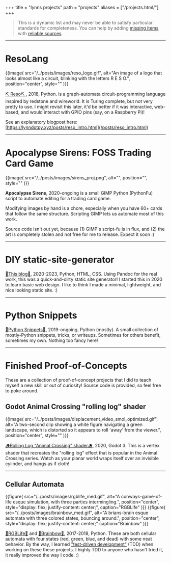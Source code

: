+++
title = "lynns projects"
path = "projects"
aliases = ["/projects.html/"]
+++


<!-- TODO: Photos, goal of <100KB each, 1MB max, or optional load-photos -->

> This is a dynamic list and may never be able to satisfy particular standards for completeness. You can help by adding [missing items](https://gitlab.com/users/lynnpepin/starred) with [reliable sources](https://github.com/lynnpepin).


<hr>
<!-- TODO Blog photo -->

# ResoLang

{{image(
  src="/../posts/images/reso_logo.gif",
  alt="An image of a logo that looks almost like a circuit, blinking with the letters R E S O.",
  position="center",
  style=""
)}}

[⛏️ Reso⛏️ ](https://gitlab.com/lynnpepin/reso), 2018, Python. is a graph-automata circuit-programming language inspired by redstone and wireworld. It is Turing complete, but not very pretty to use. I might revisit this later, it'd be better if it was interactive, web-based, and would interact with GPIO pins (say, on a Raspberry Pi)!

See an explanatory blogpost here: [https://lynndotpy.xyz/posts/reso_intro.html](/posts/reso_intro.html)

---

# Apocalypse Sirens: FOSS Trading Card Game

{{image(
  src="/../posts/images/sirens_proj.png",
  alt="",
  position="",
  style=""
)}}

**Apocalypse Sirens**, 2020-ongoing is a small GIMP Python (PythonFu) script to automate editing for a trading card game.

Modifying images by hand is a chore, especially when you have 60+ cards that follow the same structure. Scripting GIMP lets us automate most of this work.

Source code isn't out yet, because (1) GIMP's script-fu is in flux, and (2) the art is completely stolen and not free for me to release. Expect it soon :)

---

# DIY static-site-generator

[📝This blog📝](https://gitlab.com/lynnpepin/diy-static-site-generator), 2020-2023, Python, HTML, CSS. Using Pandoc for the real work, this was a quick-and-dirty static site generator! I started this in 2020 to learn basic web design. I like to think I made a minimal, lightweight, and nice looking static site. :)

<!-- TODO: Photo, diy-ssg history -->

---

# Python Snippets

<!-- TODO Snippets photo -->

[🐍Python Snippets🐍](https://gitlab.com/lynnpepin/some_snippets), 2019-ongoing, Python (mostly). A small collection of mostly-Python snippets, tricks, or writeups. Sometimes for others benefit, sometimes my own. Nothing too fancy here!

<!-- ## Research Publications -->

<!-- TODO -->

<!-- ## Finished Projects and Course Projects

<!-- TODO PRAW cleanup, photo -->

<!-- **Overwrite Reddit Comments**, 2019, Python. A script using [PRAW](https://praw.readthedocs.io/en/latest/) to facilitate mass-deleting Reddit comments.


<!-- TODO NLP photo -->


<!-- **NLP for automated testing**, 2017-2018, Python, Keras, spaCy. A senior design team project I completed UConn with other students. I worked as engineering team lead as we worked on a tool to process human-language testing instructions to automatable tests.

<!-- TODO -->

<!-- **Java Swift UI, CSE 2012** https://github.com/lynnpepin/cse2102 todo

<!-- TODO -->

<!-- **MIPS sim** https://github.com/lynnpepin/mips-simulator

<!-- TODO -->

<!-- **OS 161** https://github.com/lynnpepin/4300os161


<!-- TODO: Image, change credits to Lynn Pepin -->

<!-- **Bython** https://github.com/lynnpepin/bython -->

<!--  I contributed a major change to Bython, a Python preprocessor that translates curly brakcets into indentatioin. -->

---

# Finished Proof-of-Concepts

These are a collection of proof-of-concept projects that I did to teach myself a new skill or out of curiosity! Source code is provided, so feel free to poke around.

## Godot Animal Crossing "rolling log" shader

{{image(
  src="/../posts/images/displacement_video_smol_optimized.gif",
  alt="A two-second clip showing a white figure navigating a green landscape, which is distorted so it appears to roll 'away' from the viewer.",
  position="center",
  style=""
)}}

[🪵Rolling Log "Animal Crossing" shader🪵](https://gitlab.com/lynnpepin/rollinglogshader), 2020, Godot 3. This is a vertex shader that recreates the "rolling log" effect that is popular in the Animal Crossing series. Watch as your planar world wraps itself over an invisible cylinder, and hangs as if cloth!


<hr>

## Cellular Automata

<div>
{{figure(
  src="/../posts/images/rgblife_med.gif",
  alt="A conways-game-of-life esque simulation, with three parties intermingling.",
  position="center",
  style="display: flex; justify-content: center;",
  caption="RGBLife"
)}} {{figure(
  src="/../posts/images/brainbow_med.gif",
  alt="A brians-brain esque automata with three colored states, bouncing around.",
  position="center",
  style="display: flex; justify-content: center;"
  caption="Brainbow"
)}}
</div>


[🐛RGBLife🐛](https://gitlab.com/lynnpepin/RGBLife) and [🧠Brainbow🧠](https://gitlab.com/lynnpepin/brainbow-ca), 2017-2018, Python. These are both cellular automata with four states (red, green, blue, and dead) with some neat behavior. By the way, I learned ["test-driven development"](https://en.wikipedia.org/wiki/Test-driven_development) (TDD) when working on these these projects. I highly TDD to anyone who hasn't tried it, it really improved the way I code. :)


<!--## Language Experience

TODO

Python: Most recent

Mostly for coursework: Java: 

Only for coursework: SML, Scheme (Dr. Racket, taught it!), more todo

## TODO